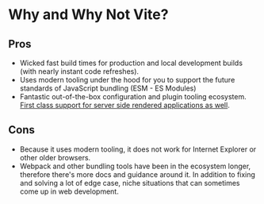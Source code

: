 # Why and Why Not Vite?

## Pros

- Wicked fast build times for production and local development builds (with nearly instant code refreshes).
- Uses modern tooling under the hood for you to support the future standards of JavaScript bundling (ESM - ES Modules)
- Fantastic out-of-the-box configuration and plugin tooling ecosystem. [First class support for server side rendered applications as well](https://vitejs.dev/guide/ssr.html).

## Cons

- Because it uses modern tooling, it does not work for Internet Explorer or other older browsers.
- Webpack and other bundling tools have been in the ecosystem longer, therefore there's more docs and guidance around it. In addition to fixing and solving a lot of edge case, niche situations that can sometimes come up in web development.
